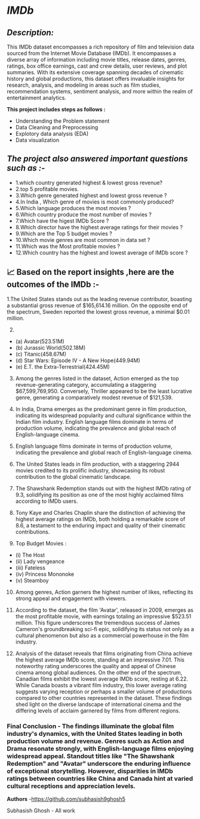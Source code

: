 # ***IMDb***

*Description:*
-
 This IMDb dataset encompasses a rich repository of film and television data sourced from the Internet Movie Database (IMDb). It encompasses a diverse array of information including movie titles, release dates, genres, ratings, box office earnings, cast and crew details, user reviews, and plot summaries. With its extensive coverage spanning decades of cinematic history and global productions, this dataset offers invaluable insights for research, analysis, and modeling in areas such as film studies, recommendation systems, sentiment analysis, and more within the realm of entertainment analytics.



**This project includes steps as follows :**

- Understanding the Problem statement
- Data Cleaning and Preprocessing
- Explotory data analysis (EDA)
- Data visualization



*The project also answered important questions such as :-*
- 

- 1.which country generated highest & lowest gross revenue? 
- 2.top 5 profitable movies.
- 3.Which genre generated highest and lowest gross revenue ?
- 4.In India , Which genre of movies is most commonly produced?
- 5.Which language produces the most movies ?
- 6.Which country produce the most number of movies ?
- 7.Which have the higest IMDb Score ?
- 8.Which director have the highest average ratings for their movies ?
- 9.Which are the Top 5 budget movies ?
- 10.Which movie genres are most common in data set ?
- 11.Which was the Most profitable movies ?
- 12.Which country has the highest and lowest average of IMDb score ?

**📈 Based on the report insights ,here are the outcomes of the IMDb :-**
-
1.The United States stands out as the leading revenue contributor, boasting a substantial gross revenue of $165,614.16 million. On the opposite end of the spectrum, Sweden reported the lowest gross revenue, a minimal $0.01 million.

2.
- (a) Avatar(523.51M) 
- (b) Jurassic World(502.18M) 
- (c) Titanic(458.67M) 
- (d) Star Wars: Episode IV - A New Hope(449.94M) 
- (e) E.T. the Extra-Terrestrial(424.45M)

3. Among the genres listed in the dataset, Action emerged as the top revenue-generating category, accumulating a staggering $67,599,769,950. Conversely, Thriller appeared to be the least lucrative genre, generating a comparatively modest revenue of $121,539.



4. In India, Drama emerges as the predominant genre in film production, indicating its widespread popularity and cultural significance within the Indian film industry.
English language films dominate in terms of production volume, indicating the prevalence and global reach of English-language cinema.

5. English language films dominate in terms of production volume, indicating the prevalence and global reach of English-language cinema.

6. The United States leads in film production, with a staggering 2944 movies credited to its prolific industry, showcasing its robust contribution to the global cinematic landscape.

7. The Shawshank Redemption stands out with the highest IMDb rating of 9.3, solidifying its position as one of the most highly acclaimed films according to IMDb users.

8. Tony Kaye and Charles Chaplin share the distinction of achieving the highest average ratings on IMDb, both holding a remarkable score of 8.6, a testament to the enduring impact and quality of their cinematic contributions.

9. Top Budget Movies :

- (i) The Host
- (ii) Lady vengeance
- (iii) Fateless
- (iv) Princess Mononoke
- (v) Steamboy

10. Among genres, Action garners the highest number of likes, reflecting its strong appeal and engagement with viewers.

11. According to the dataset, the film 'Avatar', released in 2009, emerges as the most profitable movie, with earnings totaling an impressive $523.51 million. This figure underscores the tremendous success of James Cameron's groundbreaking sci-fi epic, solidifying its status not only as a cultural phenomenon but also as a commercial powerhouse in the film industry.

12. Analysis of the dataset reveals that films originating from China achieve the highest average IMDb score, standing at an impressive 7.01. This noteworthy rating underscores the quality and appeal of Chinese cinema among global audiences. On the other end of the spectrum, Canadian films exhibit the lowest average IMDb score, resting at 6.22. While Canada boasts a vibrant film industry, this lower average rating suggests varying reception or perhaps a smaller volume of productions compared to other countries represented in the dataset. These findings shed light on the diverse landscape of international cinema and the differing levels of acclaim garnered by films from different regions.

### **Final Conclusion** - The findings illuminate the global film industry's dynamics, with the United States leading in both production volume and revenue. Genres such as Action and Drama resonate strongly, with English-language films enjoying widespread appeal. Standout titles like "The Shawshank Redemption" and "Avatar" underscore the enduring influence of exceptional storytelling. However, disparities in IMDb ratings between countries like China and Canada hint at varied cultural receptions and appreciation levels.

**Authors** -https://github.com/subhasish9ghosh5

Subhasish Ghosh - All work
